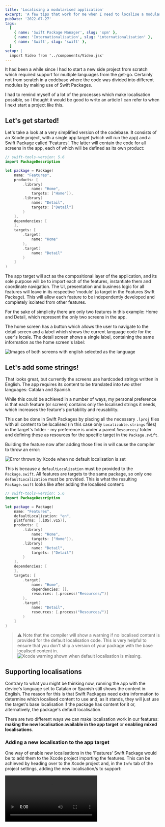 ```yaml
---
title: 'Localising a modularised application'
excerpt: 'A few tips that work for me when I need to localise a modular application.'
pubDate: '2022-07-27'
tags:
  [
    { name: 'Swift Package Manager', slug: 'spm' },
    { name: 'Internationalisation', slug: 'internationalisation' },
    { name: 'Swift', slug: 'swift' },
  ]
setup: |
  import Video from '../components/Video.jsx'
---
```


It had been a while since I had to start a new side project from scratch which required support for multiple languages from the get-go. Certainly not from scratch in a codebase where the code was divided into different modules by making use of Swift Packages.

I had to remind myself of a lot of the processes which make localisation possible, so I thought it would be good to write an article I can refer to when I next start a project like this.

## Let's get started!

Let's take a look at a very simplified version of the codebase. It consists of an Xcode project, with a single app target (which will run the app) and a Swift Package called 'Features'. The latter will contain the code for all screens in the app, each of which will be defined as its own product:

```swift:Package.swift
// swift-tools-version: 5.6
import PackageDescription

let package = Package(
    name: "Features",
    products: [
        .library(
            name: "Home",
            targets: ["Home"]),
        .library(
            name: "Detail",
            targets: ["Detail"]
        )
    ],
    dependencies: [
    ],
    targets: [
        .target(
            name: "Home"
        ),
        .target(
            name: "Detail"
        )
    ]
)
```

The app target will act as the compositional layer of the application, and its sole purpose will be to import each of the features, instantiate them and coordinate navigation. The UI, presentation and business logic for all features will leave in its respective 'module' (a target in the Features Swift Package). This will allow each feature to be independently developed and completely isolated from other features.

For the sake of simplicity there are only two features in this example: Home and Detail, which represent the only two screens in the app.

The home screen has a button which allows the user to navigate to the detail screen and a label which shows the current language code for the user's locale. The detail screen shows a single label, containing the same information as the home screen's label:

![Images of both screens with english selected as the language](/assets/posts/modularised-app-localisation/detail-home-en.png)

## Let's add some strings!

That looks great, but currently the screens use hardcoded strings written in English. The app requires its content to be translated into two other languages: Catalan and Spanish.

While this could be achieved in a number of ways, my personal preference is that each feature (or screen) contains only the localised strings it needs, which increases the feature's portability and reusability.

This can be done in Swift Packages by placing all the necessary `.lproj` files with all content to be localised (in this case only `Localizable.strings` files) in the target's folder - my preference is under a parent `Resources/` folder and defining these as resources for the specific target in the `Package.swift`.

Building the feature now after adding those files in will cause the compiler to throw an error:

![Error thrown by Xcode when no default localisation is set](/assets/posts/modularised-app-localisation/default-localisation-error.png)

This is because a `defaultLocalization` must be provided to the `Package.swift`. All features are targets to the same package, so only one `defaultLocalization` must be provided. This is what the resulting `Package.swift` looks like after adding the localised content:

```swift:Package.swift
// swift-tools-version: 5.6
import PackageDescription

let package = Package(
    name: "Features",
    defaultLocalization: "en",
    platforms: [.iOS(.v15)],
    products: [
        .library(
            name: "Home",
            targets: ["Home"]),
        .library(
            name: "Detail",
            targets: ["Detail"]
        )
    ],
    dependencies: [
    ],
    targets: [
        .target(
            name: "Home",
            dependencies: [],
            resources: [.process("Resources/")]
        ),
        .target(
            name: "Detail",
            resources: [.process("Resources/")]
        )
    ]
)
```

> ⚠️ Note that the compiler will show a warning if no localised content is provided for the default localisation code. This is very helpful to ensure that you don't ship a version of your package with the base localised content in. ![Xcode warning shown when default localisation is missing.](/assets/posts/modularised-app-localisation/missing-default-localisation.png)

## Supporting localisations

Contrary to what you might be thinking now, running the app with the device's language set to Catalan or Spanish still shows the content in English. The reason for this is that Swift Packages need extra information to determine which localised content to use and, as it stands, they will just use the target's base localisation if the package has content for it or, alternatively, the package's default localisation.

There are two different ways we can make localisation work in our features: **making the new localisation available in the app target** or **enabling mixed localisations**.

### Adding a new localisation to the app target

One way of enable new localisations in the 'Features' Swift Package would be to add them to the Xcode project importing the features. This can be achieved by heading over to the Xcode project and, in the `Info` tab of the project settings, adding the new localisation/s to support:

<Video src='/assets/posts/modularised-app-localisation/adding-a-localisation.mp4' />

> Note that for this to work, the localisation will need to have at least 1 localised file (e.g. an empty `Localizable.strings` file). In this case, because the app target is built using UIKit and the launch screen storyboard was chosen to be localised when adding the new localisation (see video above), there is already one localised file.

This will now allow packages to get the supported localisations from the main bundle and choose which resources to use accordingly.

It is worth noting that, if the device has a locale that's supported by the app but not by the package, the latter will fall back to the `defaultLocalization` provided in its `Package.swift`.

Similarly, if the locale is not supported by the app, it will also fall back to that same value. This is why it is **so important** to set the `defaultLocalization` to the same as the base language in the main app target to ensure consistence across all screens. This is one of the reasons why I prefer to group all features under a single Swift Package, so that there is a single source of truth for the `defaultLocalization` value across all screens.

### Allowing mixed localisations

While using the app target's localisation tends to be the preferred approach as it ensures consistency across all screens and allows only a few supported locales to be used, there is another way of allowing package content to be localised without having to add any localisation support on the main app target.

This can be done by setting the `CFBundleAllowMixedLocalizations` value in the app's `Info.plist` file to `YES`.

This setting will then tell the app target that it is fine to have different localisations in different targets or features, which will make our app localisation work straight away when new localised resources are added.

![Enabling mixed localisations in the app target](/assets/posts/modularised-app-localisation/enable-mixed-localizations.png)

There are a couple of things to bear in mind with this approach though:

1. There is no longer any need to add localisations to the app target, adding the `lproj` with the localised content to the package's resources is enough. When a user changes locale, the package will either show content for that locale if it exists as a resource or for the default provided in its `Package.swift`.
2. There is as many supported regions as there are localisations resources. What this means is that there isn't a single source of truth to determine which localisations are supported across the app. This can lead to issues where, for example, a feature has localised content which has not yet been sourced for other features. In that case, there is no way to hide it other than removing the resource itself:

<Video src='/assets/posts/modularised-app-localisation/mixed-localisations.mp4' />

Point number two is portrayed in the video above, where the user has its device language set to French. Mixed sources causes an inconsistency as there is no `fr.lproj` on the home screen - hence it falling back to the default localisation, which is english. On the other hand, there is localised content available in the detail screen, which is why the strings are properly trasnlated. For this reason, I like to keep the app target as the source of truth for all supported localisations.

## Bonus tip - Automation

Something I would always encourage is to automate the process of retrieving the localised strings for a given bundle as much as you can. If your app has a lot of screens, you will want to make the process of adding localised strings as easy and streamlined as possible.

A tool I have been using for a while is [SwiftGen](https://github.com/SwiftGen/SwiftGen), which can generate `Swift` interfaces for all sorts of assets and resources, such as `Localizable.strings` files.

Creating a build tool plugin which makes use of this executable could make the process of supporting new localisations a lot easier and consistent across features.
